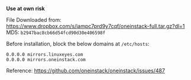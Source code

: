 **Use at own risk**

File Downloaded from: https://www.dropbox.com/s/iampc7prd9y7cqf/oneinstack-full.tar.gz?dl=1
MD5: `b2947bac8cb66d54fcd90d30e406598f`

Before installation, block the below domains at `/etc/hosts`:

```
0.0.0.0 mirrors.linuxeyes.com
0.0.0.0 mirrors.oneinstack.com
```

Reference: https://github.com/oneinstack/oneinstack/issues/487
